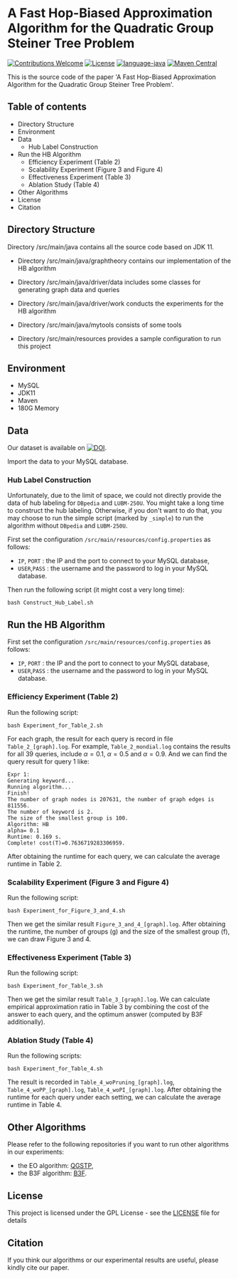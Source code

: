 # A Fast Hop-Biased Approximation Algorithm for the Quadratic Group Steiner Tree Problem
[![Contributions Welcome](https://img.shields.io/badge/Contributions-Welcome-brightgreen.svg?style=flat-square)](https://github.com/nju-websoft/QGSTP-HB/issues)
[![License](https://img.shields.io/badge/License-Apache-lightgrey.svg?style=flat-square)](https://github.com/nju-websoft/QGSTP-HB/blob/main/LICENSE)
[![language-java](https://img.shields.io/badge/Language-Java-yellow.svg?style=flat-square)](https://www.java.com)
[![Maven Central](https://img.shields.io/maven-central/v/foundation.icon/icon-sdk)](https://search.maven.org/artifact/foundation.icon/icon-sdk)

This is the source code of the paper 'A Fast Hop-Biased Approximation Algorithm for the Quadratic Group Steiner Tree Problem'.

## Table of contents

+ Directory Structure
+ Environment
+ Data
  + Hub Label Construction
+ Run the HB Algorithm
  + Efficiency Experiment (Table 2)
  + Scalability Experiment (Figure 3 and Figure 4)
  + Effectiveness Experiment (Table 3)
  + Ablation Study (Table 4)
+ Other Algorithms
+ License
+ Citation

## Directory Structure
Directory /src/main/java contains all the source code based on JDK 11.

+ Directory /src/main/java/graphtheory contains our implementation of the HB algorithm

+ Directory /src/main/java/driver/data includes some classes for generating graph data and queries

+ Directory /src/main/java/driver/work conducts the experiments for the HB algorithm
  
+ Directory /src/main/java/mytools consists of some tools

+ Directory /src/main/resources provides a sample configuration to run this project


## Environment

+ MySQL
+ JDK11
+ Maven
+ 180G Memory

## Data
Our dataset is available on [![DOI](https://zenodo.org/badge/DOI/10.5281/zenodo.7784147.svg)](https://zenodo.org/record/7784147).

Import the data to your MySQL database.


### Hub Label Construction

Unfortunately, due to the limit of space, we could not directly provide the data of hub labeling for `DBpedia` and `LUBM-250U`. You might take a long time to construct the hub labeling. Otherwise, if you don't want to do that, you may choose to run the simple script (marked by `_simple`) to run the algorithm without `DBpedia` and `LUBM-250U`.

First set the configuration `/src/main/resources/config.properties` as follows:
+ `IP`, `PORT` : the IP and the port to connect to your MySQL database,
+ `USER`,`PASS` : the username and the password to log in your MySQL database.

Then run the following script (it might cost a very long time):
```shell
bash Construct_Hub_Label.sh
```

## Run the HB Algorithm

First set the configuration `/src/main/resources/config.properties` as follows:
+ `IP`, `PORT` : the IP and the port to connect to your MySQL database,
+ `USER`,`PASS` : the username and the password to log in your MySQL database.


### Efficiency Experiment (Table 2) 
Run the following script:
```shell
bash Experiment_for_Table_2.sh
```

For each graph, the result for each query is record in file `Table_2_[graph].log`. For example, `Table_2_mondial.log` contains the results for all 39 queries, include $\alpha=0.1$, $\alpha=0.5$ and $\alpha=0.9$. And we can find the query result for query 1 like:
```
Expr 1:
Generating keyword...
Running algorithm...
Finish!
The number of graph nodes is 207631, the number of graph edges is 811556.
The number of keyword is 2.
The size of the smallest group is 100.
Algorithm: HB
alpha= 0.1
Runtime: 0.169 s.
Complete! cost(T)=0.7636719283306959.
```
After obtaining the runtime for each query, we can calculate the average runtime in Table 2.


### Scalability Experiment (Figure 3 and Figure 4)
Run the following script:
```shell
bash Experiment_for_Figure_3_and_4.sh
```

Then we get the similar result `Figure_3_and_4_[graph].log`. After obtaining the runtime, the number of groups (g) and the size of the smallest group (f), we can draw Figure 3 and 4.


### Effectiveness Experiment (Table 3)
Run the following script:
```shell
bash Experiment_for_Table_3.sh
```

Then we get the similar result `Table_3_[graph].log`. We can calculate empirical approximation ratio in Table 3 by combining the cost of the answer to each query, and the optimum answer (computed by B3F additionally).

### Ablation Study (Table 4)
Run the following scripts:
```shell
bash Experiment_for_Table_4.sh
```

The result is recorded in `Table_4_woPruning_[graph].log`, `Table_4_woPP_[graph].log`, `Table_4_woPI_[graph].log`. After obtaining the runtime for each query under each setting, we can calculate the average runtime in Table 4.

## Other Algorithms

Please refer to the following repositories if you want to run other algorithms in our experiments:

+ the EO algorithm: [QGSTP](https://github.com/nju-websoft/QGSTP),
+ the B3F algorithm: [B3F](https://github.com/nju-websoft/B3F).


## License
This project is licensed under the GPL License - see the [LICENSE](LICENSE) file for details

## Citation
If you think our algorithms or our experimental results are useful, please kindly cite our paper.


